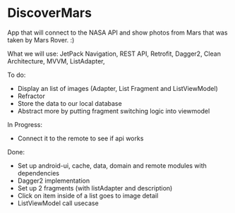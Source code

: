 # DiscoverMars

App that will connect to the NASA API and show photos from Mars that was taken by Mars Rover. :)

What we will use:
JetPack Navigation,
REST API,
Retrofit,
Dagger2,
Clean Architecture,
MVVM,
ListAdapter,


To do:
- Display an list of images (Adapter, List Fragment and ListViewModel)
- Refractor
- Store the data to our local database
- Abstract more by putting fragment switching logic into viewmodel


In Progress:
- Connect it to the remote to see if api works


Done:

- Set up android-ui, cache, data, domain and remote modules with dependencies
- Dagger2 implementation
- Set up 2 fragments (with listAdapter and description)
- Click on item inside of a list goes to image detail
- ListViewModel call usecase
